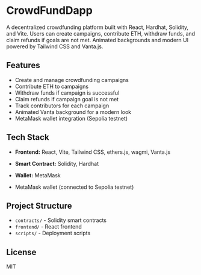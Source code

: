 
# CrowdFundDapp

A decentralized crowdfunding platform built with React, Hardhat, Solidity, and Vite. Users can create campaigns, contribute ETH, withdraw funds, and claim refunds if goals are not met. Animated backgrounds and modern UI powered by Tailwind CSS and Vanta.js.

## Features
- Create and manage crowdfunding campaigns
- Contribute ETH to campaigns
- Withdraw funds if campaign is successful
- Claim refunds if campaign goal is not met
- Track contributors for each campaign
- Animated Vanta background for a modern look
- MetaMask wallet integration (Sepolia testnet)

## Tech Stack
- **Frontend:** React, Vite, Tailwind CSS, ethers.js, wagmi, Vanta.js
- **Smart Contract:** Solidity, Hardhat
- **Wallet:** MetaMask


- MetaMask wallet (connected to Sepolia testnet)

## Project Structure
- `contracts/` - Solidity smart contracts
- `frontend/` - React frontend
- `scripts/` - Deployment scripts


## License
MIT
